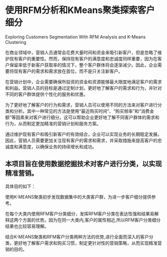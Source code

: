
# 使用RFM分析和KMeans聚类探索客户细分
Exploring Customers Segmentation With RFM Analysis and K-Means Clustering

在商业领域中，营销人员通常会花费大量时间和资金来吸引新客户，但是忽略了维护现有客户的重要性。然而，保持现有客户的满意度和忠诚度同样重要，因为在客户保留率低于新客户获取率的情况下，整个客户群体将会逐渐减少。因此，企业需要将现有客户的需求和需求放在首位，而不是只关注新客户。

在营销计划中，企业需要确保所投资的资金和资源能够最大限度地满足客户的需求和利益。营销人员的目标是通过定制计划，更好地了解客户的需求和行为，并针对不同的客户群体提供个性化的服务和优惠。

为了更好地了解客户的行为和需求，营销人员可以使用不同的方法来对客户进行分类和分析。其中一种常见的方法是使用“最近购买时间”、“购买频率”和“消费金额”等因素来对客户进行细分。这可以帮助企业更好地了解不同客户群体的需求和行为，从而制定更加精准的营销计划和服务方案。

通过维护现有客户和吸引新客户的有效结合，企业可以实现业务的长期稳定发展。因此，营销人员需要更加关注现有客户的需求和需求，并采取措施来提高客户的忠诚度和满意度，以确保业务的持续增长和成功。

## 本项目旨在使用数据挖掘技术对客户进行分类，以实现精准营销。

具体目的如下：

使用K-MEANS聚类初步发现数据集中的大类客户群，为进一步客户细分提供参考。

在每个大类内使用RFM客户分类细分，发挥RFM客户分类在表达性强和结果易解释这两个方面的优势。因为在同一大类内,客户的属性相近,所以RFM客户分类细分结果也比较容易理解。

结合K-MEANS聚类和RFM客户分类两种方法的优势,进行全面而深入的客户分类，更好地了解客户需求和购买习惯，制定更针对性的营销策略，从而实现精准营销的目的。

